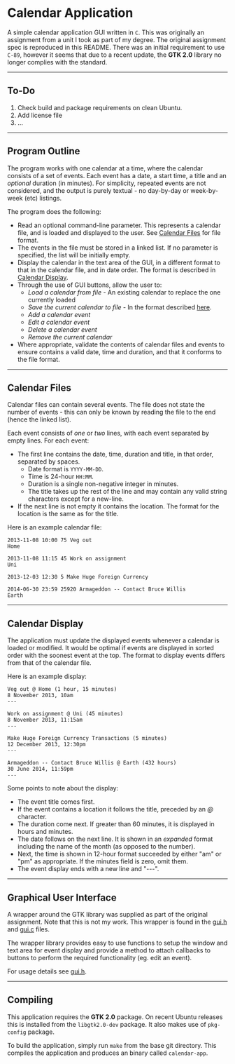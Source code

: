 # Calendar Application
A simple calendar application GUI written in `C`. This was originally an
assignment from a unit I took as part of my degree. The original assignment spec
is reproduced in this README. There was an initial requirement to use `C-89`,
however it seems that due to a recent update, the **GTK 2.0** library no longer
complies with the standard.

---
## To-Do
1. Check build and package requirements on clean Ubuntu.
2. Add license file
3. ...

---
## Program Outline
The program works with one calendar at a time, where the calendar consists of a
set of events. Each event has a date, a start time, a title and an *optional*
duration (in minutes). For simplicity, repeated events are not considered, and
the output is purely textual - no day-by-day or week-by-week (etc) listings.

The program does the following:
- Read an optional command-line parameter. This represents a calendar file, and
is loaded and displayed to the user. See
[Calendar Files](#calendar-files) for file format.
- The events in the file must be stored in a linked list. If no parameter is
specified, the list will be initially empty.
- Display the calendar in the text area of the GUI, in a different format to
that in the calendar file, and in date order. The format is described in
[Calendar Display](#calendar-display).
- Through the use of GUI buttons, allow the user to:
  * *Load a calendar from file* - An existing calendar to replace the one
  currently loaded
  * *Save the current calendar to file* - In the format described
  [here](#calendar-files).
  * *Add a calendar event*
  * *Edit a calendar event*
  * *Delete a calendar event*
  * *Remove the current calendar*
- Where appropriate, validate the contents of calendar files and events to
ensure contains a valid date, time and duration, and that it conforms to the
file format.

---
## Calendar Files
Calendar files can contain several events. The file does not state the number
of events - this can only be known by reading the file to the end (hence the
linked list).

Each event consists of *one* or *two* lines, with each event separated by empty
lines. For each event:
- The first line contains the date, time, duration and title, in that order,
separated by spaces.
  * Date format is `YYYY-MM-DD`.
  * Time is 24-hour `HH:MM`.
  * Duration is a single non-negative integer in minutes.
  * The title takes up the rest of the line and may contain any valid string
  characters except for a new-line.
- If the next line is not empty it contains the location. The format for the
location is the same as for the title.

Here is an example calendar file:
```
2013-11-08 10:00 75 Veg out
Home

2013-11-08 11:15 45 Work on assignment
Uni

2013-12-03 12:30 5 Make Huge Foreign Currency

2014-06-30 23:59 25920 Armageddon -- Contact Bruce Willis
Earth
```

---
## Calendar Display
The application must update the displayed events whenever a calendar is loaded
or modified. It would be optimal if events are displayed in sorted order with
the soonest event at the top. The format to display events differs from that of
the calendar file.

Here is an example display:
```
Veg out @ Home (1 hour, 15 minutes)
8 November 2013, 10am
---

Work on assignment @ Uni (45 minutes)
8 November 2013, 11:15am
---

Make Huge Foreign Currency Transactions (5 minutes)
12 December 2013, 12:30pm
---

Armageddon -- Contact Bruce Willis @ Earth (432 hours)
30 June 2014, 11:59pm
---
```

Some points to note about the display:
- The event title comes first.
- If the event contains a location it follows the title, preceded by an *@*
character.
- The duration come next. If greater than 60 minutes, it is displayed in hours
and minutes.
- The date follows on the next line. It is shown in an *expanded* format
including the name of the month (as opposed to the number).
- Next, the time is shown in 12-hour format succeeded by either "am" or "pm" as
appropriate. If the minutes field is zero, omit them.
- The event display ends with a new line and "---".

---
## Graphical User Interface
A wrapper around the GTK library was supplied as part of the original
assignment. Note that this is not my work. This wrapper is found in the
[gui.h](./gui.h) and [gui.c](./gui.c) files.

The wrapper library provides easy to use functions to setup the window and text
area for event display and provide a method to attach callbacks to buttons to
perform the required functionality (eg. edit an event).

For usage details see [gui.h](./gui.h).

---
## Compiling
This application requires the **GTK 2.0** package. On recent Ubuntu releases
this is installed from the `libgtk2.0-dev` package. It also makes use of
`pkg-config` package.

To build the application, simply run `make` from the base git directory. This
compiles the application and produces an binary called `calendar-app`.

